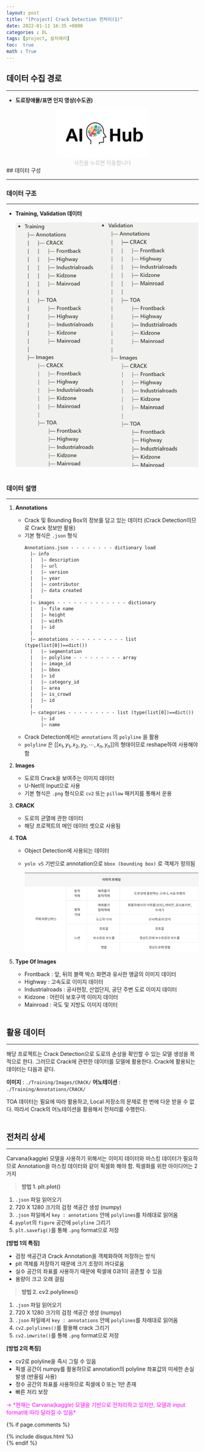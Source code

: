 ```yaml
---
layout: post
title: "[Project] Crack Detection 전처리(1)"
date: 2022-01-11 16:35 +0800
categories : DL
tags: [project, 설치에러]
toc:  true
math : True
---
```


## 데이터 수집 경로

---

- **도로장애물/표면 인지 영상(수도권)**
    
<a style="display: block;text-align: center;" href="https://aihub.or.kr/aidata/34111">
    <!-- <center> -->
        <img src="https://github.com/chaaaning/chaaaning.github.io/blob/master/images/%EB%8F%84%EB%A1%9C%EC%86%90%EC%83%81_%EC%A0%84%EC%B2%98%EB%A6%AC1/AI_HUB.png?raw=true">
    <!-- </center> -->
</a>
<center><span style="color:silver">사진을 누르면 이동합니다</span></center>
## 데이터 구성

---

### **데이터 구조**

---

- **Training, Validation 데이터**
    
    ![data_structure_crop.png](https://github.com/chaaaning/chaaaning.github.io/blob/master/images/%EB%8F%84%EB%A1%9C%EC%86%90%EC%83%81_%EC%A0%84%EC%B2%98%EB%A6%AC1/data_structure_crop.png?raw=true)
<br><br>

### 데이터 설명

---

1. **Annotations**
    - Crack 및 Bounding Box의 정보를 담고 있는 데이터 (Crack Detection이므로 Crack 정보만 활용)
    - 기본 형식은 `.json` 형식
        ```text
        Annotations.json - - - - - - - - dictionary load
          |— info
          |   |— description
          |   |— url
          |   |— version
          |   |— year
          |   |— contributor
          |   |— data created
          |  
          |— images - - - - - - - - - - - - - dictionary
          |   |— file name
          |   |— height
          |   |— width
          |   |— id
          |   
          |— annotations - - - - - - - - - - list (type(list[0])==dict())
          |   |— segmentation
          |   |— polyline - - - - - - - - - array
          |   |— image_id
          |   |— bbox
          |   |— id
          |   |— category_id
          |   |— area
          |   |— is_crowd
          |   |— id
          |     
          |— categories - - - - - - - - - list (type(list[0])==dict())
              |— id
              |— name
        ```
    - Crack Detection에서는 `annotations` 의 `polyline` 을 활용
    - `polyline` 은 [[$x_1,\,y_1,\,x_2,\,y_2,\cdots,x_n,\,y_n$]]의 형태이므로 reshape하여 사용해야 함
2. **Images**
    - 도로의 Crack을 보여주는 이미지 데이터
    - U-Net의 Input으로 사용
    - 기본 형식은 `.png` 형식으로 `cv2` 또는 `pillow` 패키지를 통해서 운용
3. **CRACK**
    - 도로의 균열에 관한 데이터
    - 해당 프로젝트의 메인 데이터 셋으로 사용됨
4. **TOA**
    - Object Detection에 사용되는 데이터
    - `yolo v5` 기반으로 annotation으로 `bbox (bounding box)` 로 객체가 정의됨
        
        ![Untitled](https://github.com/chaaaning/chaaaning.github.io/blob/master/images/%EB%8F%84%EB%A1%9C%EC%86%90%EC%83%81_%EC%A0%84%EC%B2%98%EB%A6%AC1/Untitled.png?raw=true)
        
5. **Type Of Images**
    - Frontback : 앞, 뒤의 블랙 박스 화면과 유사한 앵글의 이미지 데이터
    - Highway : 고속도로 이미지 데이터
    - Industrialroads : 공사현장, 산업단지, 공단 주변 도로 이미지 데이터
    - Kidzone : 어린이 보호구역 이미지 데이터
    - Mainroad : 국도 및 지방도 이미지 데이터
<br><br>

## 활용 데이터

---

해당 프로젝트는 Crack Detection으로 도로의 손상을 확인할 수 있는 모델 생성을 목적으로 한다. 그러므로 Crack에 관련한 데이터를 모델에 활용한다. Crack에 활용되는 데이터는 다음과 같다.

**이미지** : `./Training/Images/CRACK/`  **어노테이션** : `./Training/Annotations/CRACK/`

TOA 데이터는 필요에 따라 활용하고, Local 저장소의 문제로 한 번에 다운 받을 수 없다. 따라서 Crack의 어노테이션을 활용해서 전처리를 수행한다.
<br><br>

## 전처리 상세

---

Carvana(kaggle) 모델을 사용하기 위해서는 이미지 데이터와 마스킹 데이터가 필요하므로 Annotation을 마스킹 데이터와 같이 픽셀화 해야 함. 픽셀화를 위한 아이디어는 2가지

> **방법 1. plt.plot()**
> 
1. `.json` 파일 읽어오기
2. 720 X 1280 크기의 검정 색공간 생성 (numpy)
3. `.json` 파일에서 `key : annotations` 안에 `polylines`를 차례대로 읽어옴
4. `pyplot`의 `figure` 공간에 `polyline` 그리기
5. `plt.savefig()`를 통해 `.png` format으로 저장

**[방법 1의 특징]**

- 검정 색공간과 Crack Annotation을 객체화하여 저장하는 방식
- plt 객체를 저장하기 때문에 크기 조정이 까다로움
- 실수 공간의 좌표를 사용하기 때문에 픽셀에 0과1이 공존할 수 있음
- 용량이 크고 오래 걸림

> **방법 2. cv2.polylines()**
> 
1. `.json` 파일 읽어오기
2. 720 X 1280 크기의 검정 색공간 생성 (numpy)
3. `.json` 파일에서 `key : annotations` 안에 `polylines`를 차례대로 읽어옴
4. `cv2.polylines()`를 활용해 crack 그리기
5. `cv2.imwrite()`를 통해 `.png` format으로 저장

**[방법 2의 특징]**

- cv2로 polyline을 즉시 그릴 수 있음
- 픽셀 공간이 numpy를 활용하므로 annotation의 polyline 좌표값의 미세한 손실 발생 (반올림 사용)
- 정수 공간의 좌표를 사용하므로 픽셀에 0 또는 1만 존재
- 빠른 처리 보장
<span style="color:magenta">
→ *현재는 Carvana(kaggle) 모델을 기반으로 전처리하고 있지만, 모델과 input format에 따라 달라질 수 있음*
</span>

{% if page.comments %}
<div id="post-disqus" class="container">
{% include disqus.html %}
</div>
{% endif %}